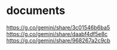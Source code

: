 # documents

https://g.co/gemini/share/3c01546b6ba5 \
https://g.co/gemini/share/daabf4df5e8c \
https://g.co/gemini/share/968267a2c9cb
